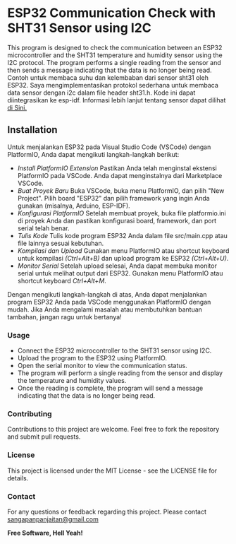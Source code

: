# ESP32 Communication Check with SHT31 Sensor using I2C

This program is designed to check the communication between an ESP32 microcontroller and the SHT31 temperature and humidity sensor using the I2C protocol. The program performs a single reading from the sensor and then sends a message indicating that the data is no longer being read. Contoh untuk membaca suhu dan kelembaban dari sensor sht31 oleh ESP32. Saya mengimplementasikan protokol sederhana untuk membaca data sensor dengan i2c dalam file header sht31.h. Kode ini dapat diintegrasikan ke esp-idf. Informasi lebih lanjut tentang sensor dapat dilihat [di Sini.](https://sensirion.com/media/documents/213E6A3B/63A5A569/Datasheet_SHT3x_DIS.pdf)

## Installation
Untuk menjalankan ESP32 pada Visual Studio Code (VSCode) dengan PlatformIO, Anda dapat mengikuti langkah-langkah berikut:

- _Install PlatformIO Extension_
Pastikan Anda telah menginstal ekstensi PlatformIO pada VSCode. Anda dapat menginstalnya dari Marketplace VSCode.
- _Buat Proyek Baru_
Buka VSCode, buka menu PlatformIO, dan pilih "New Project". Pilih board "ESP32" dan pilih framework yang ingin Anda gunakan (misalnya, Arduino, ESP-IDF).
- _Konfigurasi PlatformIO_
Setelah membuat proyek, buka file platformio.ini di proyek Anda dan pastikan konfigurasi board, framework, dan port serial telah benar.
- _Tulis Kode_
Tulis kode program ESP32 Anda dalam file src/main.cpp atau file lainnya sesuai kebutuhan.
- _Kompilasi dan Upload_
Gunakan menu PlatformIO atau shortcut keyboard untuk kompilasi _(Ctrl+Alt+B)_ dan upload program ke ESP32 _(Ctrl+Alt+U)_.
- _Monitor Serial_
Setelah upload selesai, Anda dapat membuka monitor serial untuk melihat output dari ESP32. Gunakan menu PlatformIO atau shortcut keyboard _Ctrl+Alt+M_.

Dengan mengikuti langkah-langkah di atas, Anda dapat menjalankan program ESP32 Anda pada VSCode menggunakan PlatformIO dengan mudah. Jika Anda mengalami masalah atau membutuhkan bantuan tambahan, jangan ragu untuk bertanya!

### Usage
- Connect the ESP32 microcontroller to the SHT31 sensor using I2C.
- Upload the program to the ESP32 using PlatformIO.
- Open the serial monitor to view the communication status.
- The program will perform a single reading from the sensor and display the temperature and humidity values.
- Once the reading is complete, the program will send a message indicating that the data is no longer being read.

### Contributing
Contributions to this project are welcome. Feel free to fork the repository and submit pull requests.

### License
This project is licensed under the MIT License - see the LICENSE file for details.

### Contact
For any questions or feedback regarding this project. 
Please contact sangapanpanjaitan@gmail.com


**Free Software, Hell Yeah!**
